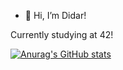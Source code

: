 - 👋 Hi, I’m Didar!

Currently studying at 42!

[![Anurag's GitHub stats](https://github-readme-stats.vercel.app/api?username=doreshev&count_private=true)](https://github.com/anuraghazra/github-readme-stats)
